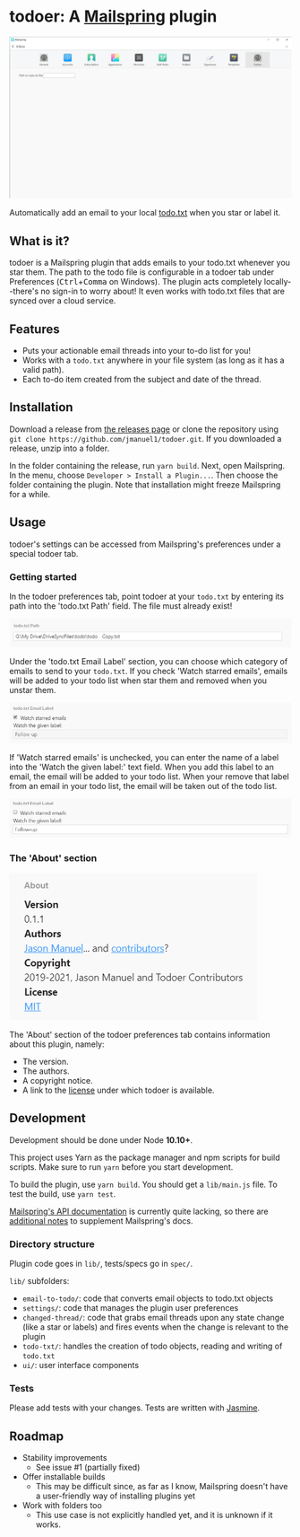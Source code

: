 # **todoer**: A [Mailspring](https://getmailspring.com) plugin

![A screenshot of the todoer plugin preferences](docs/screenshot.png)

Automatically add an email to your local
[todo.txt](https://github.com/todotxt/todo.txt) when you star or label it.

## What is it?

todoer is a Mailspring plugin that adds emails to your todo.txt whenever you
star them. The path to the todo file is configurable in a todoer tab under
Preferences (<kbd>Ctrl</kbd>+<kbd>Comma</kbd> on Windows). The plugin acts
completely locally--there's no sign-in to worry about! It even works with
todo.txt files that are synced over a cloud service.

## Features

* Puts your actionable email threads into your to-do list for you!
* Works with a `todo.txt` anywhere in your file system (as long as it has a
  valid path).
* Each to-do item created from the subject and date of the thread.

## Installation

Download a release from [the releases
page](https://github.com/jmanuel1/todoer/releases) or clone the repository using
`git clone https://github.com/jmanuel1/todoer.git`. If you downloaded a release,
unzip into a folder.

In the folder containing the release, run `yarn build`. Next, open Mailspring.
In the menu, choose `Developer > Install a Plugin...`. Then choose the folder
containing the plugin. Note that installation might freeze Mailspring for a
while.

## Usage

todoer's settings can be accessed from Mailspring's preferences under a special
todoer tab.

### Getting started

In the todoer preferences tab, point todoer at your `todo.txt` by entering its
path into the 'todo.txt Path' field. The file must already exist!

![The todo.txt path field](docs/todo-path.png)

Under the 'todo.txt Email Label' section, you can choose which category of
emails to send to your `todo.txt`. If you check 'Watch starred emails', emails
will be added to your todo list when star them and removed when you unstar them.

![When 'Watch starred emails' is checked](docs/starred-checked.png)

If 'Watch starred emails' is unchecked, you can enter the name of a label into
the 'Watch the given label:' text field. When you add this label to an email,
the email will be added to your todo list. When your remove that label from an
email in your todo list, the email will be taken out of the todo list.

![The label 'Follow-up' in the 'Watch the given label' field](docs/label.png)

### The 'About' section

![The 'About' section](docs/about.png)

The 'About' section of the todoer preferences tab contains information about
this plugin, namely:

* The version.
* The authors.
* A copyright notice.
* A link to the [license](LICENSE.md) under which todoer is available.

## Development

Development should be done under Node **10.10+**.

This project uses Yarn as the package manager and npm scripts for build scripts.
Make sure to run `yarn` before you start development.

To build the plugin, use `yarn build`. You should get a `lib/main.js` file. To
test the build, use `yarn test`.

[Mailspring's API documentation](https://foundry376.github.io/Mailspring/) is
currently quite lacking, so there are [additional
notes](https://github.com/jmanuel1/todoer/wiki/Unofficial-Mailspring-API-Docs)
to supplement Mailspring's docs.

### Directory structure

Plugin code goes in `lib/`, tests/specs go in `spec/`.

`lib/` subfolders:

* `email-to-todo/`: code that converts email objects to todo.txt objects
* `settings/`: code that manages the plugin user preferences
* `changed-thread/`: code that grabs email threads upon any state change (like
  a star or labels) and fires events when the change is relevant to the plugin
* `todo-txt/`: handles the creation of todo objects, reading and writing of
  `todo.txt`
* `ui/`: user interface components

### Tests

Please add tests with your changes. Tests are written with
[Jasmine](https://jasmine.github.io).

## Roadmap

* Stability improvements
  * See issue #1 (partially fixed)
* Offer installable builds
  * This may be difficult since, as far as I know, Mailspring doesn't have a
    user-friendly way of installing plugins yet
* Work with folders too
  * This use case is not explicitly handled yet, and it is unknown if it works.
